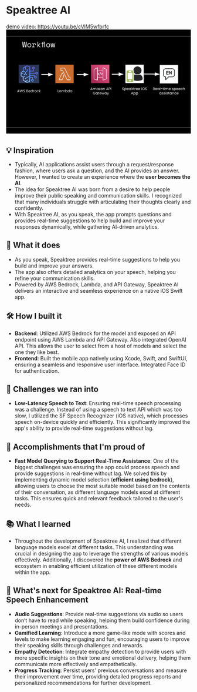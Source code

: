 # Speaktree AI

demo video: https://youtu.be/cVlM5wfbrfc
![Alt text](demo.png)


## 💡 Inspiration
- Typically, AI applications assist users through a request/response fashion, where users ask a question, and the AI provides an answer. However, I wanted to create an experience where the **user becomes the AI**. 
- The idea for Speaktree AI was born from a desire to help people improve their public speaking and communication skills. I recognized that many individuals struggle with articulating their thoughts clearly and confidently. 
- With Speaktree AI, as you speak, the app prompts questions and provides real-time suggestions to help build and improve your responses dynamically, while gathering AI-driven analytics.

## 🚀 What it does
- As you speak, Speaktree provides real-time suggestions to help you build and improve your answers. 
- The app also offers detailed analytics on your speech, helping you refine your communication skills. 
- Powered by AWS Bedrock, Lambda, and API Gateway, Speaktree AI delivers an interactive and seamless experience on a native iOS Swift app.

## 🛠️ How I built it
- **Backend**: Utilized AWS Bedrock for the model and exposed an API endpoint using AWS Lambda and API Gateway. Also integrated OpenAI API. This allows the user to select from a host of models and select the one they like best.
- **Frontend**: Built the mobile app natively using Xcode, Swift, and SwiftUI, ensuring a seamless and responsive user interface. Integrated Face ID for authentication.

## 🏃 Challenges we ran into
- **Low-Latency Speech to Text**: Ensuring real-time speech processing was a challenge. Instead of using a speech to text API which was too slow, I utilized the SF Speech Recognizer (iOS native), which processes speech on-device quickly and efficiently. This significantly improved the app's ability to provide real-time suggestions without lag.

## 🎉 Accomplishments that I'm proud of
- **Fast Model Querying to Support Real-Time Assistance**: One of the biggest challenges was ensuring the app could process speech and provide suggestions in real-time without lag. We solved this by implementing dynamic model selection (**efficient using bedrock**), allowing users to choose the most suitable model based on the contents of their conversation, as different language models excel at different tasks. This ensures quick and relevant feedback tailored to the user's needs.

## 📚 What I learned
- Throughout the development of Speaktree AI, I realized that different language models excel at different tasks. This understanding was crucial in designing the app to leverage the strengths of various models effectively. Additionally, I discovered the **power of AWS Bedrock** and ecosystem in enabling efficient utilization of these different models within the app.

## 🔮 What's next for Speaktree AI: Real-time Speech Enhancement
- **Audio Suggestions**: Provide real-time suggestions via audio so users don’t have to read while speaking, helping them build confidence during in-person meetings and presentations.
- **Gamified Learning**: Introduce a more game-like mode with scores and levels to make learning engaging and fun, encouraging users to improve their speaking skills through challenges and rewards.
- **Empathy Detection**: Integrate empathy detection to provide users with more specific insights on their tone and emotional delivery, helping them communicate more effectively and empathetically.
- **Progress Tracking**: Persist users' previous conversations and measure their improvement over time, providing detailed progress reports and personalized recommendations for further development.
